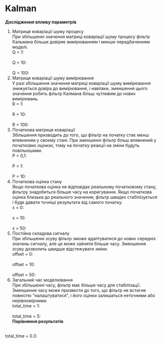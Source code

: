 # Kalman  
**Дослідження впливу параметрів**  
1. Матриця коваріації шуму процесу  
При збільшенні значення матриці коваріації шуму процесу фільтр Кальмана більше довіряє вимірюванням і менше передбаченням моделі.  
Q = 1:  
[]()  
Q = 10:  
[]()  
Q = 100:  
[]()
2. Матриця коваріації шуму вимірювання  
У разі збільшення значення матриці коваріації шуму вимірювання знижується довіра до вимірювання, і навпаки, зменшення цього значення робить фільтр Калмана більш чутливим до нових вимірювань.  
R = 1:  
[]()  
R = 10:  
[]()  
R = 100:  
3. Початкова матриця коваріації  
Збільшення призводить до того, що фільтр на початку стає менш впевненим у своєму стані. При зменшенні фільтр більш впевнений у початкових оцінках, тому на початку реакції на зміни будуть повільнішими.  
P = 0,1:  
[]()  
P = 1:  
[]()  
P = 10:  
[]()  
4. Початкова оцінка стану  
Якщо початкова оцінка не відповідає реальному початковому стану, фільтру знадобиться більше часу на коригування. Якщо початкова оцінка близька до реального значення, фільтр швидко стабілізується і буде давати точніші результати від самого початку.  
x = 0:  
[]()  
x = 10:  
[]()  
x = 50:  
[]()  
5. Постійна складова сигналу  
При збільшенні зсуву фільтр зможе адаптуватися до нових середніх значень сигналу, але це може зайняти більше часу. Зменшення зсуву дозволить швидше відстежувати зміни.  
offset = 0:  
[]()  
offset = 10:  
[]()  
offset = 50:  
[]()  
6. Загальний час моделювання  
При збільшенні часу, фільтр має більше часу для стабілізації. Зменшення часу може призвести до того, що фільтр не встигне повністю "налаштуватися", і його оцінки залишаться неточними або нерівномірними.  
total_time = 1:  
[]()  
total_time = 5:  
**Порівняння результатів**  

[]()  
total_time = 0.3:  
[]()  

